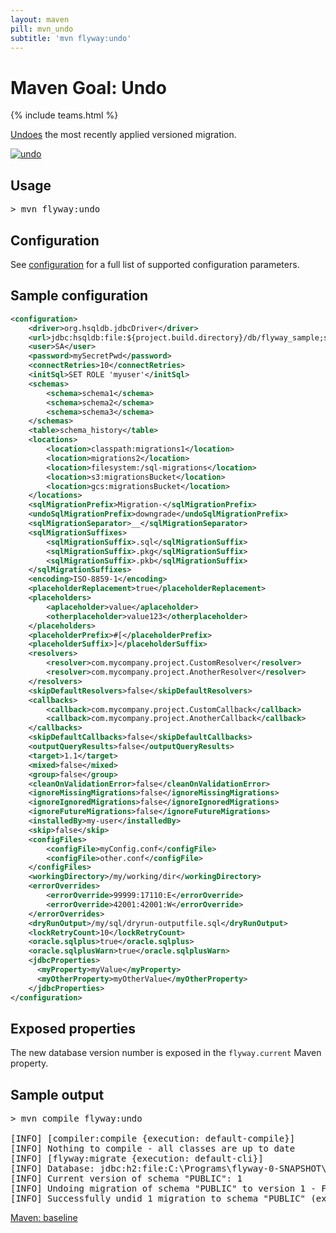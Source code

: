 ```yaml
---
layout: maven
pill: mvn_undo
subtitle: 'mvn flyway:undo'
---
```

# Maven Goal: Undo
{% include teams.html %}

[Undoes](/documentation/command/undo) the most recently applied versioned migration.

<a href="/documentation/command/undo"><img src="/assets/balsamiq/command-undo.png" alt="undo"></a>

## Usage

<pre class="console">&gt; mvn flyway:undo</pre>

## Configuration

See [configuration](/documentation/configuration/parameters) for a full list of supported configuration parameters.

## Sample configuration
```xml
<configuration>
    <driver>org.hsqldb.jdbcDriver</driver>
    <url>jdbc:hsqldb:file:${project.build.directory}/db/flyway_sample;shutdown=true</url>
    <user>SA</user>
    <password>mySecretPwd</password>
    <connectRetries>10</connectRetries>
    <initSql>SET ROLE 'myuser'</initSql>
    <schemas>
        <schema>schema1</schema>
        <schema>schema2</schema>
        <schema>schema3</schema>
    </schemas>
    <table>schema_history</table>
    <locations>
        <location>classpath:migrations1</location>
        <location>migrations2</location>
        <location>filesystem:/sql-migrations</location>
        <location>s3:migrationsBucket</location>
        <location>gcs:migrationsBucket</location>    
    </locations>
    <sqlMigrationPrefix>Migration-</sqlMigrationPrefix>
    <undoSqlMigrationPrefix>downgrade</undoSqlMigrationPrefix>
    <sqlMigrationSeparator>__</sqlMigrationSeparator>
    <sqlMigrationSuffixes>
        <sqlMigrationSuffix>.sql</sqlMigrationSuffix>
        <sqlMigrationSuffix>.pkg</sqlMigrationSuffix>
        <sqlMigrationSuffix>.pkb</sqlMigrationSuffix>
    </sqlMigrationSuffixes>
    <encoding>ISO-8859-1</encoding>
    <placeholderReplacement>true</placeholderReplacement>
    <placeholders>
        <aplaceholder>value</aplaceholder>
        <otherplaceholder>value123</otherplaceholder>
    </placeholders>
    <placeholderPrefix>#[</placeholderPrefix>
    <placeholderSuffix>]</placeholderSuffix>
    <resolvers>
        <resolver>com.mycompany.project.CustomResolver</resolver>
        <resolver>com.mycompany.project.AnotherResolver</resolver>
    </resolvers>
    <skipDefaultResolvers>false</skipDefaultResolvers>
    <callbacks>
        <callback>com.mycompany.project.CustomCallback</callback>
        <callback>com.mycompany.project.AnotherCallback</callback>
    </callbacks>
    <skipDefaultCallbacks>false</skipDefaultCallbacks>
    <outputQueryResults>false</outputQueryResults>
    <target>1.1</target>
    <mixed>false</mixed>
    <group>false</group>
    <cleanOnValidationError>false</cleanOnValidationError>
    <ignoreMissingMigrations>false</ignoreMissingMigrations>
    <ignoreIgnoredMigrations>false</ignoreIgnoredMigrations>
    <ignoreFutureMigrations>false</ignoreFutureMigrations>
    <installedBy>my-user</installedBy>
    <skip>false</skip>
    <configFiles>
        <configFile>myConfig.conf</configFile>
        <configFile>other.conf</configFile>
    </configFiles>
    <workingDirectory>/my/working/dir</workingDirectory>
    <errorOverrides>
        <errorOverride>99999:17110:E</errorOverride>
        <errorOverride>42001:42001:W</errorOverride>
    </errorOverrides>
    <dryRunOutput>/my/sql/dryrun-outputfile.sql</dryRunOutput>
    <lockRetryCount>10</lockRetryCount>
    <oracle.sqlplus>true</oracle.sqlplus>
    <oracle.sqlplusWarn>true</oracle.sqlplusWarn>
    <jdbcProperties>
      <myProperty>myValue</myProperty>
      <myOtherProperty>myOtherValue</myOtherProperty>
    </jdbcProperties>
</configuration>
```

## Exposed properties
The new database version number is exposed in the `flyway.current` Maven property.

## Sample output
<pre class="console">&gt; mvn compile flyway:undo

[INFO] [compiler:compile {execution: default-compile}]
[INFO] Nothing to compile - all classes are up to date
[INFO] [flyway:migrate {execution: default-cli}]
[INFO] Database: jdbc:h2:file:C:\Programs\flyway-0-SNAPSHOT\flyway.db (H2 1.3)
[INFO] Current version of schema "PUBLIC": 1
[INFO] Undoing migration of schema "PUBLIC" to version 1 - First
[INFO] Successfully undid 1 migration to schema "PUBLIC" (execution time 00:00.024s).</pre>

<p class="next-steps">
    <a class="btn btn-primary" href="/documentation/usage/maven/baseline">Maven: baseline <i class="fa fa-arrow-right"></i></a>
</p>